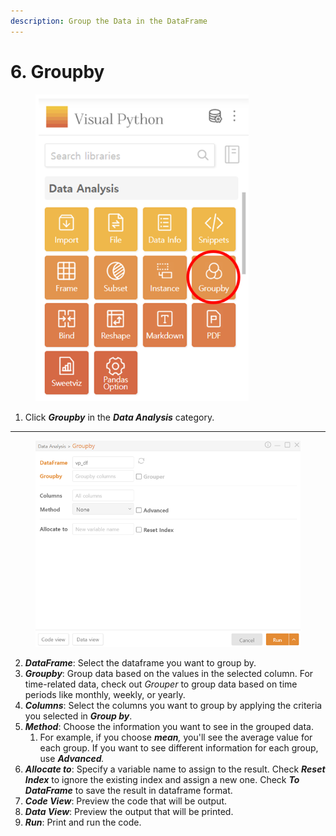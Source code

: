 ```yaml
---
description: Group the Data in the DataFrame
---
```


# 6. Groupby

<figure><img src="../.gitbook/assets/image.png" alt="" width="341"><figcaption></figcaption></figure>

1. Click _**Groupby**_ in the _**Data Analysis**_ category.



***

<figure><img src="../.gitbook/assets/image (1).png" alt="" width="527"><figcaption></figcaption></figure>

2. _**DataFrame**_: Select the dataframe you want to group by.
3. _**Groupby**_: Group data based on the values in the selected column. For time-related data, check out _Grouper_ to group data based on time periods like monthly, weekly, or yearly.
4. _**Columns**_: Select the columns you want to group by applying the criteria you selected in _**Group by**_.
5. _**Method**_: Choose the information you want to see in the grouped data.&#x20;
   1. For example, if you choose _**mean**,_ you'll see the average value for each group. If you want to see different information for each group, use _**Advanced**._
6. _**Allocate to**_: Specify a variable name to assign to the result. Check _**Reset Index**_ to ignore the existing index and assign a new one. Check _**To DataFrame**_ to save the result in dataframe format.
7. _**Code View**_: Preview the code that will be output.
8. _**Data View**_: Preview the output that will be printed.
9. _**Run**_: Print and run the code.

